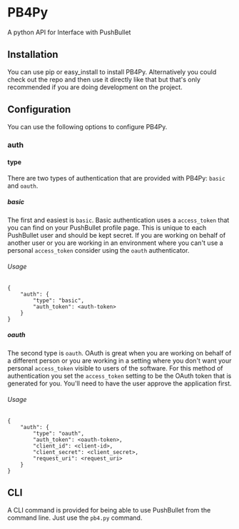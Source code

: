 # PB4Py

A python API for Interface with PushBullet

## Installation

You can use pip or easy_install to install PB4Py. Alternatively you could check
out the repo and then use it directly like that but that's only recommended if
you are doing development on the project.

## Configuration

You can use the following options to configure PB4Py.

### auth

#### type

There are two types of authentication that are provided with PB4Py: `basic` and
`oauth`.

##### basic

The first and easiest is `basic`. Basic authentication uses a `access_token` that
you can find on your PushBullet profile page. This is unique to each PushBullet
user and should be kept secret. If you are working on behalf of another user or
you are working in an environment where you can't use a personal `access_token`
consider using the `oauth` authenticator.

###### Usage

	{
		"auth": {
			"type": "basic",
			"auth_token": <auth-token>
		}
	}

##### oauth

The second type is `oauth`. OAuth is great when you are working on behalf of
a different person or you are working in a setting where you don't want your
personal `access_token` visible to users of the software. For this method of
authentication you set the `access_token` setting to be the OAuth token that
is generated for you. You'll need to have the user approve the application
first.

###### Usage

	{
		"auth": {
			"type": "oauth",
			"auth_token": <oauth-token>,
			"client_id": <client-id>,
			"client_secret": <client_secret>,
			"request_uri": <request_uri>
		}
	}

## CLI

A CLI command is provided for being able to use PushBullet from the command line.
Just use the `pb4.py` command.


